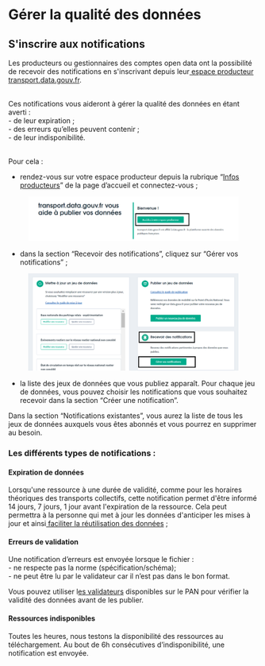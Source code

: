 # Gérer la qualité des données

## S'inscrire aux notifications

Les producteurs ou gestionnaires des comptes open data ont la possibilité de recevoir des notifications en s'inscrivant depuis leur[ espace producteur transport.data.gouv.fr](https://transport.data.gouv.fr/espace\_producteur).

\
Ces notifications vous aideront à gérer la qualité des données en étant averti :\
\- de leur expiration ;\
\- des erreurs qu’elles peuvent contenir ;\
\- de leur indisponibilité.&#x20;

\
Pour cela :&#x20;

* rendez-vous sur votre espace producteur depuis la rubrique “[Infos producteurs](https://transport.data.gouv.fr/infos\_producteurs)” de la page d’accueil et connectez-vous ;

<figure><img src="../../.gitbook/assets/Sans titre.png" alt=""><figcaption></figcaption></figure>

* dans la section “Recevoir des notifications”, cliquez sur “Gérer vos notifications” ;

<figure><img src="../../.gitbook/assets/Capture d’écran 2023-05-25 095008.png" alt=""><figcaption></figcaption></figure>

* la liste des jeux de données que vous publiez apparaît. Pour chaque jeu de données, vous pouvez choisir les notifications que vous souhaitez recevoir dans la section “Créer une notification”.

Dans la section “Notifications existantes”, vous aurez la liste de tous les jeux de données auxquels vous êtes abonnés et vous pourrez en supprimer au besoin.&#x20;

### &#x20;Les différents types de notifications :

#### Expiration de données&#x20;

Lorsqu'une ressource à une durée de validité, comme pour les horaires théoriques des transports collectifs, cette notification permet d'être informé 14 jours, 7 jours, 1 jour avant l'expiration de la ressource. Cela peut permettra à la personne qui met à jour les données d'anticiper les mises à jour et ainsi[ faciliter la réutilisation des données](https://blog.transport.data.gouv.fr/billets/donn%C3%A9es-p%C3%A9rim%C3%A9es-donn%C3%A9es-inutilis%C3%A9es/) ;

#### Erreurs de validation&#x20;

Une notification d’erreurs est envoyée lorsque le fichier :\
\- ne respecte pas la norme (spécification/schéma);\
\- ne peut être lu par le validateur car il n’est pas dans le bon format.&#x20;

Vous pouvez utiliser l[es validateurs](https://transport.data.gouv.fr/validation) disponibles sur le PAN pour vérifier la validité des données avant de les publier.&#x20;

#### Ressources indisponibles&#x20;

Toutes les heures, nous testons la disponibilité des ressources au téléchargement. Au bout de 6h consécutives d’indisponibilité, une notification est envoyée.&#x20;
